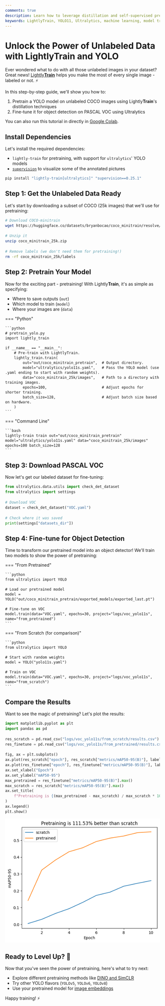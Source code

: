 ```yaml
---
comments: true
description: Learn how to leverage distillation and self-supervised pretraining with LightlyTrain to leverage all your unlabeled data.
keywords: LightlyTrain, YOLO11, Ultralytics, machine learning, model training, data science, computer vision, self-supervised learning, distillation, DINOv2, DINO, object detection
---
```


# Unlock the Power of Unlabeled Data with Lightly**Train** and YOLO

Ever wondered what to do with all those unlabeled images in your dataset? Great news! [Lightly**Train**](https://github.com/lightly-ai/lightly-train) helps you make the most of every single image - labeled or not. ⚡️

In this step-by-step guide, we'll show you how to:
1. Pretrain a YOLO model on unlabeled COCO images using Lightly**Train**'s distillation techniques
2. Fine-tune it for object detection on PASCAL VOC using Ultralytics

You can also run this tutorial in directly in [Google Colab](https://colab.research.google.com/github/lightly-ai/lightly-train/blob/main/examples/notebooks/ultralytics_yolo.ipynb).

## Install Dependencies

Let's install the required dependencies:

- `lightly-train` for pretraining, with support for `ultralytics`' YOLO models
- [`supervision`](https://github.com/roboflow/supervision) to visualize some of the annotated pictures

```bash
pip install "lightly-train[ultralytics]" "supervision==0.25.1"
```

## Step 1: Get the Unlabeled Data Ready

Let's start by downloading a subset of COCO (25k images) that we'll use for pretraining:

```bash
# Download COCO-minitrain
wget https://huggingface.co/datasets/bryanbocao/coco_minitrain/resolve/main/coco_minitrain_25k.zip

# Unzip it
unzip coco_minitrain_25k.zip

# Remove labels (we don't need them for pretraining!)
rm -rf coco_minitrain_25k/labels
```

## Step 2: Pretrain Your Model

Now for the exciting part - pretraining! With Lightly**Train**, it's as simple as specifying:
- Where to save outputs (`out`)
- Which model to train (`model`)
- Where your images are (`data`)

=== "Python"

    ```python
    # pretrain_yolo.py
    import lightly_train

    if __name__ == "__main__":
        # Pre-train with LightlyTrain.
        lightly_train.train(
            out="out/coco_minitrain_pretrain",  # Output directory.
            model="ultralytics/yolo11s.yaml",   # Pass the YOLO model (use .yaml ending to start with random weights).
            data="coco_minitrain_25k/images",   # Path to a directory with training images.
            epochs=100,                         # Adjust epochs for shorter training.
            batch_size=128,                     # Adjust batch size based on hardware.
        )
    ```

=== "Command Line"

    ```bash
    lightly-train train out="out/coco_minitrain_pretrain" model="ultralytics/yolo11s.yaml" data="coco_minitrain_25k/images" epochs=100 batch_size=128
    ```

## Step 3: Download PASCAL VOC

Now let's get our labeled dataset for fine-tuning:

```python
from ultralytics.data.utils import check_det_dataset
from ultralytics import settings

# Download VOC
dataset = check_det_dataset("VOC.yaml")

# Check where it was saved
print(settings["datasets_dir"])
```

## Step 4: Fine-tune for Object Detection 

Time to transform our pretrained model into an object detector! We'll train two models to show the power of pretraining:

=== "From Pretrained"

    ```python
    from ultralytics import YOLO

    # Load our pretrained model
    model = YOLO("out/coco_minitrain_pretrain/exported_models/exported_last.pt")

    # Fine-tune on VOC
    model.train(data="VOC.yaml", epochs=30, project="logs/voc_yolo11s", name="from_pretrained")
    ```

=== "From Scratch (for comparison)"

    ```python
    from ultralytics import YOLO

    # Start with random weights
    model = YOLO("yolo11s.yaml")

    # Train on VOC
    model.train(data="VOC.yaml", epochs=30, project="logs/voc_yolo11s", name="from_scratch")
    ```

## Compare the Results

Want to see the magic of pretraining? Let's plot the results:

```python
import matplotlib.pyplot as plt
import pandas as pd

res_scratch = pd.read_csv("logs/voc_yolo11s/from_scratch/results.csv")
res_finetune = pd.read_csv("logs/voc_yolo11s/from_pretrained/results.csv")

fig, ax = plt.subplots()
ax.plot(res_scratch["epoch"], res_scratch["metrics/mAP50-95(B)"], label="scratch")
ax.plot(res_finetune["epoch"], res_finetune["metrics/mAP50-95(B)"], label="finetune")
ax.set_xlabel("Epoch")
ax.set_ylabel("mAP50-95")
max_pretrained = res_finetune["metrics/mAP50-95(B)"].max()
max_scratch = res_scratch["metrics/mAP50-95(B)"].max()
ax.set_title(
    f"Pretraining is {(max_pretrained - max_scratch) / max_scratch * 100:.2f}% better than scratch"
)
ax.legend()
plt.show()
```
![Pretraining vs Scratch](https://raw.githubusercontent.com/lightly-ai/lightly-train/refs/heads/main/docs/source/tutorials/yolo/results_VOC.png)

## Ready to Level Up? 🚀

Now that you've seen the power of pretraining, here's what to try next:

- Explore different pretraining methods like [DINO and SimCLR](https://docs.lightly.ai/train/stable/methods/index.html)
- Try other YOLO flavors (`YOLOv5`, `YOLOv6`, `YOLOv8`)
- Use your pretrained model for [image embeddings](https://docs.lightly.ai/train/stable/embed.html)

Happy training! ⚡️